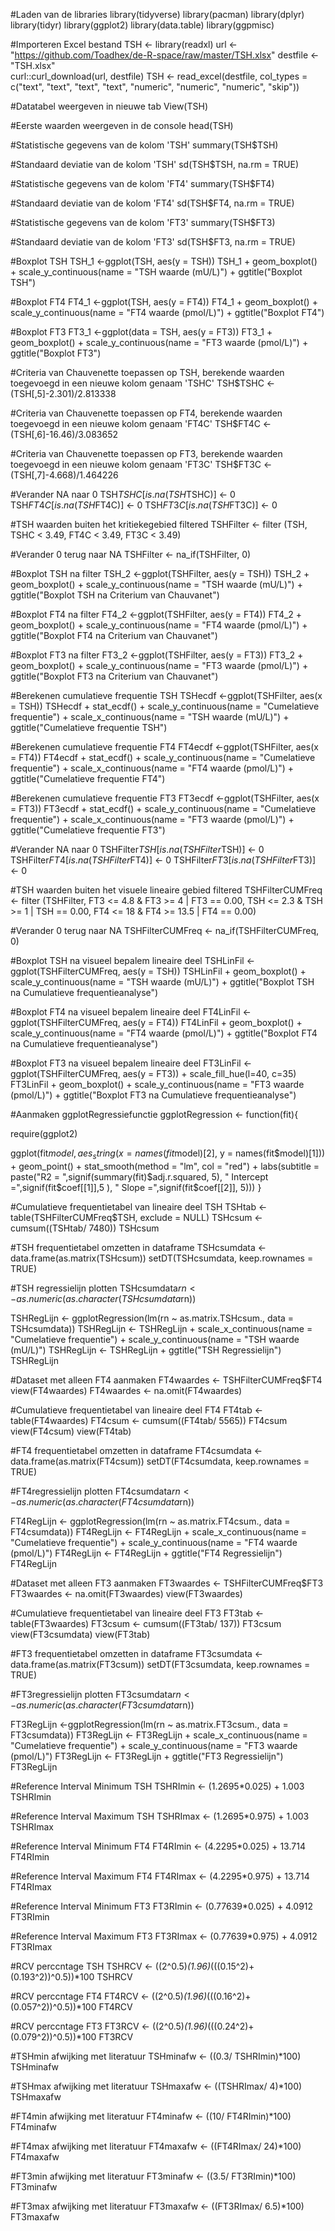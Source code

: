 #Laden van de libraries 
library(tidyverse)
library(pacman)
library(dplyr)
library(tidyr)
library(ggplot2)
library(data.table)
library(ggpmisc)

#Importeren Excel bestand
TSH <- library(readxl)
url <- "https://github.com/Toadhex/de-R-space/raw/master/TSH.xlsx"
destfile <- "TSH.xlsx"  
curl::curl_download(url, destfile) 
TSH <- read_excel(destfile, col_types = c("text", 
                                          "text", "text", "text", "numeric", "numeric", 
                                          "numeric", "skip"))

#Datatabel weergeven in nieuwe tab
View(TSH)

#Eerste waarden weergeven in de console
head(TSH)

#Statistische gegevens van de kolom 'TSH'
summary(TSH$TSH)

#Standaard deviatie van de kolom 'TSH'
sd(TSH$TSH, na.rm = TRUE)

#Statistische gegevens van de kolom 'FT4'
summary(TSH$FT4)

#Standaard deviatie van de kolom 'FT4'
sd(TSH$FT4, na.rm = TRUE)

#Statistische gegevens van de kolom 'FT3'
summary(TSH$FT3)

#Standaard deviatie van de kolom 'FT3'
sd(TSH$FT3, na.rm = TRUE)

#Boxplot TSH
TSH_1 <-ggplot(TSH, aes(y = TSH))
TSH_1 + geom_boxplot() + scale_y_continuous(name = "TSH waarde (mU/L)") + ggtitle("Boxplot TSH")

#Boxplot FT4
FT4_1 <-ggplot(TSH, aes(y = FT4))
FT4_1 + geom_boxplot() + scale_y_continuous(name = "FT4 waarde (pmol/L)") + ggtitle("Boxplot FT4")

#Boxplot FT3
FT3_1 <-ggplot(data = TSH, aes(y = FT3))
FT3_1 + geom_boxplot() + scale_y_continuous(name = "FT3 waarde (pmol/L)") + ggtitle("Boxplot FT3")

#Criteria van Chauvenette toepassen op TSH, berekende waarden toegevoegd in een nieuwe kolom genaam 'TSHC'
TSH$TSHC <- (TSH[,5]-2.301)/2.813338

#Criteria van Chauvenette toepassen op FT4, berekende waarden toegevoegd in een nieuwe kolom genaam 'FT4C'
TSH$FT4C <- (TSH[,6]-16.46)/3.083652

#Criteria van Chauvenette toepassen op FT3, berekende waarden toegevoegd in een nieuwe kolom genaam 'FT3C'
TSH$FT3C <- (TSH[,7]-4.668)/1.464226

#Verander NA naar 0
TSH$TSHC[is.na(TSH$TSHC)] <- 0
TSH$FT4C[is.na(TSH$FT4C)] <- 0
TSH$FT3C[is.na(TSH$FT3C)] <- 0

#TSH waarden buiten het kritiekegebied filtered
TSHFilter <- filter (TSH, TSHC < 3.49, FT4C < 3.49, FT3C < 3.49)

#Verander 0 terug naar NA
TSHFilter <- na_if(TSHFilter, 0)

#Boxplot TSH na filter
TSH_2 <-ggplot(TSHFilter, aes(y = TSH))
TSH_2 + geom_boxplot() + scale_y_continuous(name = "TSH waarde (mU/L)") + ggtitle("Boxplot TSH na Criterium van Chauvanet")

#Boxplot FT4 na filter
FT4_2 <-ggplot(TSHFilter, aes(y = FT4))
FT4_2 + geom_boxplot() + scale_y_continuous(name = "FT4 waarde (pmol/L)") + ggtitle("Boxplot FT4 na Criterium van Chauvanet")

#Boxplot FT3 na filter
FT3_2 <-ggplot(TSHFilter, aes(y = FT3))
FT3_2 + geom_boxplot() + scale_y_continuous(name = "FT3 waarde (pmol/L)") + ggtitle("Boxplot FT3 na Criterium van Chauvanet")

#Berekenen cumulatieve frequentie TSH
TSHecdf <-ggplot(TSHFilter, aes(x = TSH))
TSHecdf + stat_ecdf() + scale_y_continuous(name = "Cumelatieve frequentie") + scale_x_continuous(name = "TSH waarde (mU/L)") + ggtitle("Cumelatieve frequentie TSH")

#Berekenen cumulatieve frequentie FT4
FT4ecdf <-ggplot(TSHFilter, aes(x = FT4))
FT4ecdf + stat_ecdf() + scale_y_continuous(name = "Cumelatieve frequentie") + scale_x_continuous(name = "FT4 waarde (pmol/L)") + ggtitle("Cumelatieve frequentie FT4")

#Berekenen cumulatieve frequentie FT3
FT3ecdf <-ggplot(TSHFilter, aes(x = FT3))
FT3ecdf + stat_ecdf() + scale_y_continuous(name = "Cumelatieve frequentie") + scale_x_continuous(name = "FT3 waarde (pmol/L)") + ggtitle("Cumelatieve frequentie FT3")

#Verander NA naar 0
TSHFilter$TSH[is.na(TSHFilter$TSH)] <- 0
TSHFilter$FT4[is.na(TSHFilter$FT4)] <- 0
TSHFilter$FT3[is.na(TSHFilter$FT3)] <- 0

#TSH waarden buiten het visuele lineaire gebied filtered
TSHFilterCUMFreq <- filter (TSHFilter, FT3 <= 4.8 & FT3 >= 4 | FT3 == 0.00, TSH <= 2.3 & TSH >= 1 | TSH == 0.00, FT4 <= 18 & FT4 >= 13.5 | FT4 == 0.00)

#Verander 0 terug naar NA
TSHFilterCUMFreq <- na_if(TSHFilterCUMFreq, 0)

#Boxplot TSH na visueel bepalem lineaire deel
TSHLinFil <- ggplot(TSHFilterCUMFreq, aes(y = TSH))
TSHLinFil + geom_boxplot() + scale_y_continuous(name = "TSH waarde (mU/L)") + ggtitle("Boxplot TSH na Cumulatieve frequentieanalyse")

#Boxplot FT4 na visueel bepalem lineaire deel
FT4LinFil <- ggplot(TSHFilterCUMFreq, aes(y = FT4))
FT4LinFil + geom_boxplot() + scale_y_continuous(name = "FT4 waarde (pmol/L)") + ggtitle("Boxplot FT4 na Cumulatieve frequentieanalyse")

#Boxplot FT3 na visueel bepalem lineaire deel
FT3LinFil <- ggplot(TSHFilterCUMFreq, aes(y = FT3)) + scale_fill_hue(l=40, c=35)
FT3LinFil + geom_boxplot() + scale_y_continuous(name = "FT3 waarde (pmol/L)") + ggtitle("Boxplot FT3 na Cumulatieve frequentieanalyse")

#Aanmaken ggplotRegressiefunctie
ggplotRegression <- function(fit){
  
  require(ggplot2)
  
  ggplot(fit$model, aes_string(x = names(fit$model)[2], y = names(fit$model)[1])) + 
    geom_point() +
    stat_smooth(method = "lm", col = "red") +
    labs(subtitle = paste("R2 = ",signif(summary(fit)$adj.r.squared, 5),
                          "       Intercept =",signif(fit$coef[[1]],5 ),
                          "       Slope =",signif(fit$coef[[2]], 5)))
}

#Cumulatieve frequentietabel van lineaire deel TSH
TSHtab <- table(TSHFilterCUMFreq$TSH, exclude = NULL)
TSHcsum <- cumsum((TSHtab/ 7480))
TSHcsum

#TSH frequentietabel omzetten in dataframe
TSHcsumdata <- data.frame(as.matrix(TSHcsum))
setDT(TSHcsumdata, keep.rownames = TRUE)

#TSH regressielijn plotten
TSHcsumdata$rn <- as.numeric(as.character(TSHcsumdata$rn))

TSHRegLijn <- ggplotRegression(lm(rn ~ as.matrix.TSHcsum., data = TSHcsumdata))
TSHRegLijn <- TSHRegLijn + scale_x_continuous(name = "Cumelatieve frequentie") + scale_y_continuous(name = "TSH waarde (mU/L)")
TSHRegLijn <- TSHRegLijn + ggtitle("TSH Regressielijn")
TSHRegLijn 

#Dataset met alleen FT4 aanmaken
FT4waardes <- TSHFilterCUMFreq$FT4
view(FT4waardes)
FT4waardes <- na.omit(FT4waardes)

#Cumulatieve frequentietabel van lineaire deel FT4
FT4tab <- table(FT4waardes)
FT4csum <- cumsum((FT4tab/ 5565))
FT4csum
view(FT4csum)
view(FT4tab)

#FT4 frequentietabel omzetten in dataframe
FT4csumdata <- data.frame(as.matrix(FT4csum))
setDT(FT4csumdata, keep.rownames = TRUE)

#FT4regressielijn plotten
FT4csumdata$rn <- as.numeric(as.character(FT4csumdata$rn))

FT4RegLijn <- ggplotRegression(lm(rn ~ as.matrix.FT4csum., data = FT4csumdata))
FT4RegLijn <- FT4RegLijn + scale_x_continuous(name = "Cumelatieve frequentie") + scale_y_continuous(name = "FT4 waarde (pmol/L)")
FT4RegLijn <- FT4RegLijn + ggtitle("FT4 Regressielijn") 
FT4RegLijn 

#Dataset met alleen FT3 aanmaken
FT3waardes <- TSHFilterCUMFreq$FT3
FT3waardes <- na.omit(FT3waardes)
view(FT3waardes)

#Cumulatieve frequentietabel van lineaire deel FT3
FT3tab <- table(FT3waardes)
FT3csum <- cumsum((FT3tab/ 137))
FT3csum
view(FT3csumdata)
view(FT3tab)

#FT3 frequentietabel omzetten in dataframe
FT3csumdata <- data.frame(as.matrix(FT3csum))
setDT(FT3csumdata, keep.rownames = TRUE)

#FT3regressielijn plotten
FT3csumdata$rn <- as.numeric(as.character(FT3csumdata$rn))

FT3RegLijn <-ggplotRegression(lm(rn ~ as.matrix.FT3csum., data = FT3csumdata))
FT3RegLijn <- FT3RegLijn + scale_x_continuous(name = "Cumelatieve frequentie") + scale_y_continuous(name = "FT3 waarde (pmol/L)")
FT3RegLijn <- FT3RegLijn + ggtitle("FT3 Regressielijn") 
FT3RegLijn 

#Reference Interval Minimum TSH 
TSHRImin <- (1.2695*0.025) + 1.003
TSHRImin

#Reference Interval Maximum TSH 
TSHRImax <- (1.2695*0.975) + 1.003
TSHRImax

#Reference Interval Minimum FT4 
FT4RImin <- (4.2295*0.025) + 13.714
FT4RImin

#Reference Interval Maximum FT4 
FT4RImax <- (4.2295*0.975) + 13.714
FT4RImax

#Reference Interval Minimum FT3 
FT3RImin <- (0.77639*0.025) + 4.0912
FT3RImin 

#Reference Interval Maximum FT3 
FT3RImax <- (0.77639*0.975) + 4.0912
FT3RImax

#RCV perccntage TSH
TSHRCV <- ((2^0.5)*(1.96)*(((0.15^2)+(0.193^2))^0.5))*100
TSHRCV

#RCV perccntage FT4
FT4RCV <- ((2^0.5)*(1.96)*(((0.16^2)+(0.057^2))^0.5))*100
FT4RCV

#RCV perccntage FT3
FT3RCV <- ((2^0.5)*(1.96)*(((0.24^2)+(0.079^2))^0.5))*100
FT3RCV

#TSHmin afwijking met literatuur
TSHminafw <- ((0.3/ TSHRImin)*100)
TSHminafw

#TSHmax afwijking met literatuur
TSHmaxafw <- ((TSHRImax/ 4)*100)
TSHmaxafw

#FT4min afwijking met literatuur
FT4minafw <- ((10/ FT4RImin)*100)
FT4minafw

#FT4max afwijking met literatuur
FT4maxafw <- ((FT4RImax/ 24)*100)
FT4maxafw

#FT3min afwijking met literatuur
FT3minafw <- ((3.5/ FT3RImin)*100)
FT3minafw

#FT3max afwijking met literatuur
FT3maxafw <- ((FT3RImax/ 6.5)*100)
FT3maxafw


